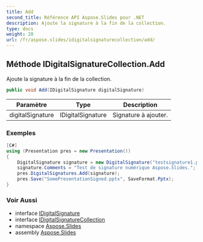 ```yaml
---
title: Add
second_title: Référence API Aspose.Slides pour .NET
description: Ajoute la signature à la fin de la collection.
type: docs
weight: 20
url: /fr/aspose.slides/idigitalsignaturecollection/add/
---
```


## Méthode IDigitalSignatureCollection.Add

Ajoute la signature à la fin de la collection.

```csharp
public void Add(IDigitalSignature digitalSignature)
```

| Paramètre | Type | Description |
| --- | --- | --- |
| digitalSignature | IDigitalSignature | Signature à ajouter. |

### Exemples

```csharp
[C#]
using (Presentation pres = new Presentation())
{
    DigitalSignature signature = new DigitalSignature("testsignature1.pfx", @"testpass1");
    signature.Comments = "Test de signature numérique Aspose.Slides.";
    pres.DigitalSignatures.Add(signature);
    pres.Save("SomePresentationSigned.pptx", SaveFormat.Pptx);
}
```

### Voir Aussi

* interface [IDigitalSignature](../../idigitalsignature)
* interface [IDigitalSignatureCollection](../../idigitalsignaturecollection)
* namespace [Aspose.Slides](../../idigitalsignaturecollection)
* assembly [Aspose.Slides](../../../)

<!-- DO NOT EDIT: généré par xmldocmd pour Aspose.Slides.dll -->
